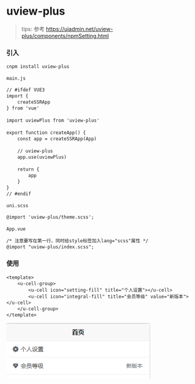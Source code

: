 # uview-plus

> tips: 参考 https://uiadmin.net/uview-plus/components/npmSetting.html

### 引入

```shell
cnpm install uview-plus
```

`main.js`

```
// #ifdef VUE3
import {
	createSSRApp
} from 'vue'

import uviewPlus from 'uview-plus'

export function createApp() {
	const app = createSSRApp(App)

	// uview-plus
	app.use(uviewPlus)

	return {
		app
	}
}
// #endif
```

`uni.scss`

```
@import 'uview-plus/theme.scss';
```

`App.vue`

```
/* 注意要写在第一行，同时给style标签加入lang="scss"属性 */
@import "uview-plus/index.scss";
```

### 使用

```
<template>
	<u-cell-group>
		<u-cell icon="setting-fill" title="个人设置"></u-cell>
		<u-cell icon="integral-fill" title="会员等级" value="新版本"></u-cell>
	</u-cell-group>
</template>
```

![img.png](images/uview-plus-use.png)
